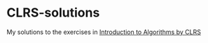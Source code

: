 # CLRS-solutions
My solutions to the exercises in [Introduction to Algorithms by CLRS](https://www.amazon.com/Introduction-Algorithms-3rd-MIT-Press/dp/0262033844)
